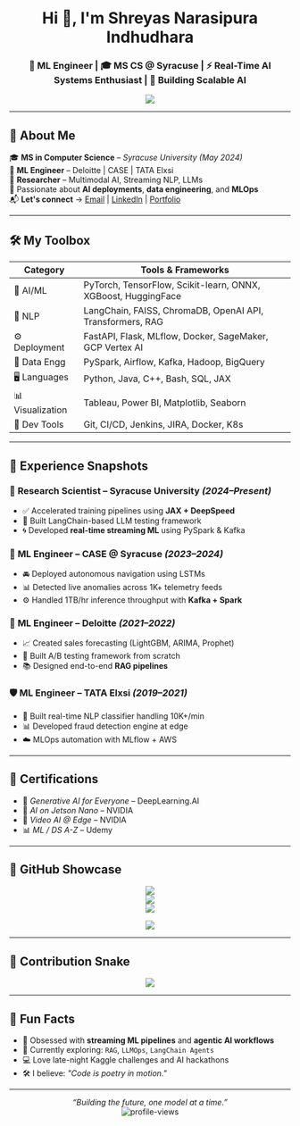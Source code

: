 <h1 align="center">Hi 👋, I'm Shreyas Narasipura Indhudhara</h1>
<h3 align="center">🤖 ML Engineer | 🎓 MS CS @ Syracuse | ⚡ Real-Time AI Systems Enthusiast | 🚀 Building Scalable AI</h3>

<p align="center">
  <img src="https://readme-typing-svg.demolab.com?font=Fira+Code&weight=500&size=22&pause=1000&color=F79A00&center=true&vCenter=true&width=600&lines=Building+ML+Systems+at+Scale...;Multimodal+AI+%7C+LLMs+%7C+Streaming+Pipelines;Always+Learning+%7C+Open+to+Collab+%F0%9F%9A%80" />
</p>

---

## 🧠 About Me

🎓 **MS in Computer Science** – *Syracuse University (May 2024)*  
💼 **ML Engineer** – Deloitte | CASE | TATA Elxsi  
🔬 **Researcher** – Multimodal AI, Streaming NLP, LLMs  
🚀 Passionate about **AI deployments**, **data engineering**, and **MLOps**  
📬 **Let's connect** → [Email](mailto:ucanfindshreyas18@gmail.com) | [LinkedIn](https://www.linkedin.com/in/shreyni/) | [Portfolio](#)

---

## 🛠️ My Toolbox

| **Category**      | **Tools & Frameworks** |
|------------------|------------------------|
| 🧪 AI/ML         | PyTorch, TensorFlow, Scikit-learn, ONNX, XGBoost, HuggingFace |
| 💬 NLP           | LangChain, FAISS, ChromaDB, OpenAI API, Transformers, RAG |
| ⚙️ Deployment    | FastAPI, Flask, MLflow, Docker, SageMaker, GCP Vertex AI |
| 🧹 Data Engg     | PySpark, Airflow, Kafka, Hadoop, BigQuery |
| 🖥️ Languages     | Python, Java, C++, Bash, SQL, JAX |
| 📊 Visualization | Tableau, Power BI, Matplotlib, Seaborn |
| 🔧 Dev Tools     | Git, CI/CD, Jenkins, JIRA, Docker, K8s |

---

## 💼 Experience Snapshots

### 🔬 **Research Scientist** – Syracuse University *(2024–Present)*
- ✅ Accelerated training pipelines using **JAX + DeepSpeed**  
- 🧠 Built LangChain-based LLM testing framework  
- 🌀 Developed **real-time streaming ML** using PySpark & Kafka

### 🧭 **ML Engineer** – CASE @ Syracuse *(2023–2024)*
- 🚘 Deployed autonomous navigation using LSTMs  
- 📊 Detected live anomalies across 1K+ telemetry feeds  
- ⚙️ Handled 1TB/hr inference throughput with **Kafka + Spark**

### 🧾 **ML Engineer** – Deloitte *(2021–2022)*
- 📈 Created sales forecasting (LightGBM, ARIMA, Prophet)  
- 🧪 Built A/B testing framework from scratch  
- 📚 Designed end-to-end **RAG pipelines**

### 🛡️ **ML Engineer** – TATA Elxsi *(2019–2021)*
- 🧠 Built real-time NLP classifier handling 10K+/min  
- 📊 Developed fraud detection engine at edge  
- ☁️ MLOps automation with MLflow + AWS

---

## 📜 Certifications

- 🧠 *Generative AI for Everyone* – DeepLearning.AI  
- 🧠 *AI on Jetson Nano* – NVIDIA  
- 🎥 *Video AI @ Edge* – NVIDIA  
- 📊 *ML / DS A-Z* – Udemy  

---

## 🚀 GitHub Showcase

<p align="center">
  <img src="https://github-readme-stats.vercel.app/api?username=shreyni&show_icons=true&theme=tokyonight" />
  <br/>
  <img src="https://github-readme-streak-stats.herokuapp.com/?user=shreyni&theme=tokyonight" />
  <br/>
  <img src="https://github-readme-stats.vercel.app/api/top-langs/?username=shreyni&layout=compact&theme=tokyonight" />
</p>

<p align="center">
  <img src="https://github-profile-trophy.vercel.app/?username=shreyni&theme=onedark&row=1&column=7" />
</p>

---

## 🐍 Contribution Snake

<p align="center">
  <img src="https://raw.githubusercontent.com/shreyni/shreyni/output/github-contribution-grid-snake.svg" />
</p>

---

## 💬 Fun Facts

- 🧠 Obsessed with **streaming ML pipelines** and **agentic AI workflows**
- 🌱 Currently exploring: `RAG`, `LLMOps`, `LangChain Agents`
- 💻 Love late-night Kaggle challenges and AI hackathons
- 🛠️ I believe: *"Code is poetry in motion."*

---

<p align="center">
  <i>“Building the future, one model at a time.”</i>  
  <br/>
  <img src="https://komarev.com/ghpvc/?username=shreyni&label=Profile%20Views&color=0e75b6&style=flat" alt="profile-views" />
</p>
